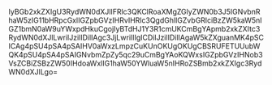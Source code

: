 IyBGb2xkZXIgU3RydWN0dXJlIFRlc3QKClRoaXMgZGlyZWN0b3J5IGNvbnRhaW5zIG11bHRpcGxlIGZpbGVzIHRvIHRlc3QgdGhlIGZvbGRlciBzZW5kaW5nIGZ1bmN0aW9uYWxpdHkuCgojIyBTdHJ1Y3R1cmUKCmBgYApmb2xkZXItc3RydWN0dXJlLwrilJzilIDilIAgc3JjLwrilIIgICDilJzilIDilIAgaW5kZXguanMK4pSCICAg4pSU4pSA4pSAIHV0aWxzLmpzCuKUnOKUgOKUgCBSRUFETUUubWQK4pSU4pSA4pSAIGNvbmZpZy5qc29uCmBgYAoKQWxsIGZpbGVzIHNob3VsZCBiZSBzZW50IHdoaWxlIG1haW50YWluaW5nIHRoZSBmb2xkZXIgc3RydWN0dXJlLgo=